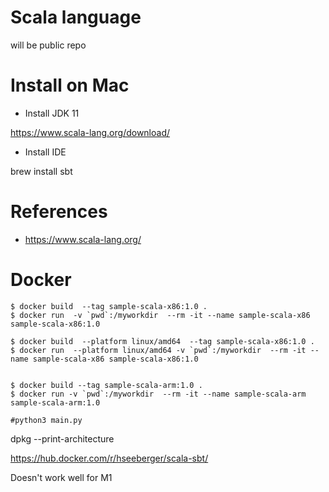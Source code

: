 # Scala language

will be public repo


# Install on Mac

- Install JDK 11

https://www.scala-lang.org/download/

- Install IDE

brew install sbt



# References

- https://www.scala-lang.org/

# Docker

```
$ docker build  --tag sample-scala-x86:1.0 .
$ docker run  -v `pwd`:/myworkdir  --rm -it --name sample-scala-x86 sample-scala-x86:1.0

$ docker build  --platform linux/amd64  --tag sample-scala-x86:1.0 .
$ docker run  --platform linux/amd64 -v `pwd`:/myworkdir  --rm -it --name sample-scala-x86 sample-scala-x86:1.0


$ docker build --tag sample-scala-arm:1.0 .
$ docker run -v `pwd`:/myworkdir  --rm -it --name sample-scala-arm sample-scala-arm:1.0

#python3 main.py
```

dpkg --print-architecture


https://hub.docker.com/r/hseeberger/scala-sbt/

Doesn't work well for M1
